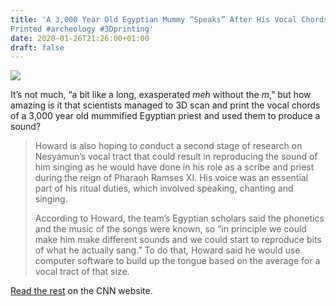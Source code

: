 ```yaml
---
title: 'A 3,000 Year Old Egyptian Mummy “Speaks” After His Vocal Chords Are 3D
Printed #archeology #3Dprinting'
date: 2020-01-26T21:26:00+01:00
draft: false
---
```


![](https://cdn-blog.adafruit.com/uploads/2020/01/200123104217-02-egyptian-mummy-voice-exlarge-169.jpg)

It’s not much, “a bit like a long, exasperated _meh_ without the _m_,” but how amazing is it that scientists managed to 3D scan and print the vocal chords of a 3,000 year old mummified Egyptian priest and used them to produce a sound?

> Howard is also hoping to conduct a second stage of research on Nesyamun’s vocal tract that could result in reproducing the sound of him singing as he would have done in his role as a scribe and priest during the reign of Pharaoh Ramses XI. His voice was an essential part of his ritual duties, which involved speaking, chanting and singing.
> 
> According to Howard, the team’s Egyptian scholars said the phonetics and the music of the songs were known, so “in principle we could make him make different sounds and we could start to reproduce bits of what he actually sang.” To do that, Howard said he would use computer software to build up the tongue based on the average for a vocal tract of that size.

[Read the rest](https://www.cnn.com/2020/01/23/world/egyptian-mummy-voice-from-the-dead-scn/index.html) on the CNN website.